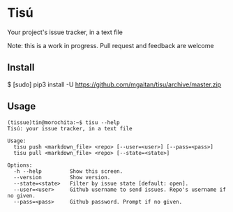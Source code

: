 # Tisú

Your project's issue tracker, in a text file

Note: this is a work in progress. Pull request and feedback are welcome


## Install

$ [sudo] pip3 install -U https://github.com/mgaitan/tisu/archive/master.zip

## Usage

```
(tissue)tin@morochita:~$ tisu --help
Tisú: your issue tracker, in a text file

Usage:
  tisu push <markdown_file> <repo> [--user=<user>] [--pass=<pass>]
  tisu pull <markdown_file> <repo> [--state=<state>]

Options:
  -h --help         Show this screen.
  --version         Show version.
  --state=<state>   Filter by issue state [default: open].
  --user=<user>     Github username to send issues. Repo's username if no given.
  --pass=<pass>     Github password. Prompt if no given.
```
